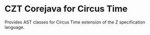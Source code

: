 # CZT Corejava for Circus Time

Provides AST classes for Circus Time extension of the Z specification language.
